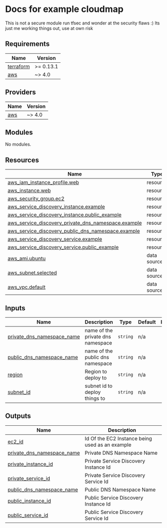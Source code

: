 # Docs for example cloudmap
This is not a secure module run tfsec and wonder at the security flaws :) Its just me working things out, use at own risk

<!-- BEGIN_TF_DOCS -->
## Requirements

| Name | Version |
|------|---------|
| <a name="requirement_terraform"></a> [terraform](#requirement\_terraform) | >= 0.13.1 |
| <a name="requirement_aws"></a> [aws](#requirement\_aws) | ~> 4.0 |

## Providers

| Name | Version |
|------|---------|
| <a name="provider_aws"></a> [aws](#provider\_aws) | ~> 4.0 |

## Modules

No modules.

## Resources

| Name | Type |
|------|------|
| [aws_iam_instance_profile.web](https://registry.terraform.io/providers/hashicorp/aws/latest/docs/resources/iam_instance_profile) | resource |
| [aws_instance.web](https://registry.terraform.io/providers/hashicorp/aws/latest/docs/resources/instance) | resource |
| [aws_security_group.ec2](https://registry.terraform.io/providers/hashicorp/aws/latest/docs/resources/security_group) | resource |
| [aws_service_discovery_instance.example](https://registry.terraform.io/providers/hashicorp/aws/latest/docs/resources/service_discovery_instance) | resource |
| [aws_service_discovery_instance.public_example](https://registry.terraform.io/providers/hashicorp/aws/latest/docs/resources/service_discovery_instance) | resource |
| [aws_service_discovery_private_dns_namespace.example](https://registry.terraform.io/providers/hashicorp/aws/latest/docs/resources/service_discovery_private_dns_namespace) | resource |
| [aws_service_discovery_public_dns_namespace.example](https://registry.terraform.io/providers/hashicorp/aws/latest/docs/resources/service_discovery_public_dns_namespace) | resource |
| [aws_service_discovery_service.example](https://registry.terraform.io/providers/hashicorp/aws/latest/docs/resources/service_discovery_service) | resource |
| [aws_service_discovery_service.public_example](https://registry.terraform.io/providers/hashicorp/aws/latest/docs/resources/service_discovery_service) | resource |
| [aws_ami.ubuntu](https://registry.terraform.io/providers/hashicorp/aws/latest/docs/data-sources/ami) | data source |
| [aws_subnet.selected](https://registry.terraform.io/providers/hashicorp/aws/latest/docs/data-sources/subnet) | data source |
| [aws_vpc.default](https://registry.terraform.io/providers/hashicorp/aws/latest/docs/data-sources/vpc) | data source |

## Inputs

| Name | Description | Type | Default | Required |
|------|-------------|------|---------|:--------:|
| <a name="input_private_dns_namespace_name"></a> [private\_dns\_namespace\_name](#input\_private\_dns\_namespace\_name) | name of the private dns namespace | `string` | n/a | yes |
| <a name="input_public_dns_namespace_name"></a> [public\_dns\_namespace\_name](#input\_public\_dns\_namespace\_name) | name of the public dns namespace | `string` | n/a | yes |
| <a name="input_region"></a> [region](#input\_region) | Region to deploy to | `string` | n/a | yes |
| <a name="input_subnet_id"></a> [subnet\_id](#input\_subnet\_id) | subnet id to deploy things to | `string` | n/a | yes |

## Outputs

| Name | Description |
|------|-------------|
| <a name="output_ec2_id"></a> [ec2\_id](#output\_ec2\_id) | Id Of the EC2 Instance being used as an example |
| <a name="output_private_dns_namespace_name"></a> [private\_dns\_namespace\_name](#output\_private\_dns\_namespace\_name) | Private DNS Namespace Name |
| <a name="output_private_instance_id"></a> [private\_instance\_id](#output\_private\_instance\_id) | Private Service Discovery Instance Id |
| <a name="output_private_service_id"></a> [private\_service\_id](#output\_private\_service\_id) | Private Service Discovery Service Id |
| <a name="output_public_dns_namespace_name"></a> [public\_dns\_namespace\_name](#output\_public\_dns\_namespace\_name) | Public DNS Namespace Name |
| <a name="output_public_instance_id"></a> [public\_instance\_id](#output\_public\_instance\_id) | Public Service Discovery Instance Id |
| <a name="output_public_service_id"></a> [public\_service\_id](#output\_public\_service\_id) | Public Service Discovery Service Id |
<!-- END_TF_DOCS -->